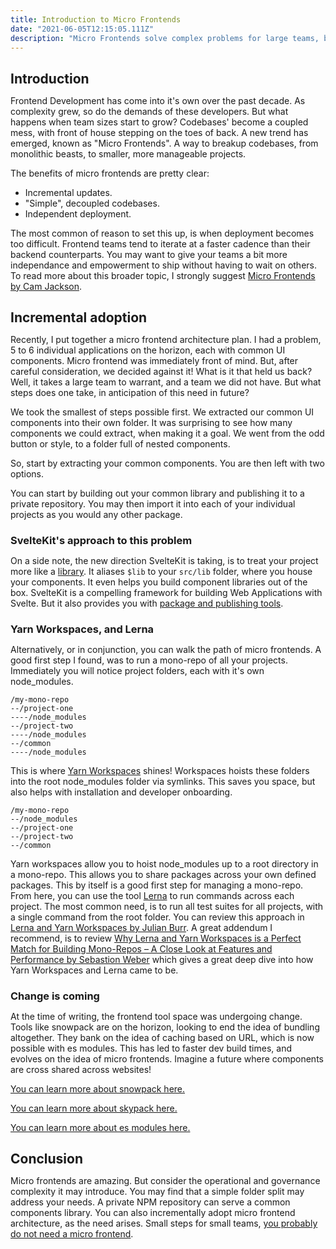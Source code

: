 ```yaml
---
title: Introduction to Micro Frontends
date: "2021-06-05T12:15:05.111Z"
description: "Micro Frontends solve complex problems for large teams, but can we adopt some of it for small teams?"
---
```


<h2 style="margin-bottom:0.5rem;">Introduction</h2>

Frontend Development has come into it's own over the past decade. As complexity grew, so do the demands of these developers. But what happens when team sizes start to grow? Codebases' become a coupled mess, with front of house stepping on the toes of back. A new trend has emerged, known as "Micro Frontends". A way to breakup codebases, from monolithic beasts, to smaller, more manageable projects.

The benefits of micro frontends are pretty clear:

- Incremental updates.
- "Simple", decoupled codebases.
- Independent deployment.

The most common of reason to set this up, is when deployment becomes too difficult. Frontend teams tend to iterate at a faster cadence than their backend counterparts. You may want to give your teams a bit more independance and empowerment to ship without having to wait on others. To read more about this broader topic, I strongly suggest [Micro Frontends by Cam Jackson](https://martinfowler.com/articles/micro-frontends.html).

<h2 style="margin-bottom:0.5rem;">Incremental adoption</h2>

Recently, I put together a micro frontend architecture plan. I had a problem, 5 to 6 individual applications on the horizon, each with common UI components. Micro frontend was immediately front of mind. But, after careful consideration, we decided against it! What is it that held us back? Well, it takes a large team to warrant, and a team we did not have. But what steps does one take, in anticipation of this need in future?

We took the smallest of steps possible first. We extracted our common UI components into their own folder. It was surprising to see how many components we could extract, when making it a goal. We went from the odd button or style, to a folder full of nested components.

So, start by extracting your common components. You are then left with two options. 

You can start by building out your common library and publishing it to a private repository. You may then import it into each of your individual projects as you would any other package.

<h3 style="margin-bottom:0.5rem;">SvelteKit's approach to this problem</h3>

On a side note, the new direction SvelteKit is taking, is to treat your project more like a [library](https://kit.svelte.dev/docs#modules-$lib). It aliases `$lib` to your `src/lib` folder, where you house your components. It even helps you build component libraries out of the box. SvelteKit is a compelling framework for building Web Applications with Svelte. But it also provides you with [package and publishing tools](https://kit.svelte.dev/docs#packaging-publishing).

<h3 style="margin-bottom:0.5rem;">Yarn Workspaces, and Lerna</h3>

Alternatively, or in conjunction, you can walk the path of micro frontends. A good first step I found, was to run a mono-repo of all your projects. Immediately you will notice project folders, each with it's own node_modules. 

```
/my-mono-repo
--/project-one
----/node_modules
--/project-two
----/node_modules
--/common
----/node_modules
```

This is where [Yarn Workspaces](https://classic.yarnpkg.com/en/docs/workspaces/) shines! Workspaces hoists these folders into the root node_modules folder via symlinks. This saves you space, but also helps with installation and developer onboarding. 

```
/my-mono-repo
--/node_modules
--/project-one
--/project-two
--/common
```

Yarn workspaces allow you to hoist node_modules up to a root directory in a mono-repo. This allows you to share packages across your own defined packages. This by itself is a good first step for managing a mono-repo. From here, you can use the tool [Lerna](https://github.com/lerna/lerna) to run commands across each project. The most common need, is to run all test suites for all projects, with a single command from the root folder. You can review this approach in [Lerna and Yarn Workspaces by Julian Burr](https://www.julianburr.de/til/lerna-and-yarn-workspaces/). A great addendum I recommend, is to review [Why Lerna and Yarn Workspaces is a Perfect Match for Building Mono-Repos – A Close Look at Features and Performance by Sebastion Weber](https://doppelmutzi.github.io/monorepo-lerna-yarn-workspaces/) which gives a great deep dive into how Yarn Workspaces and Lerna came to be.


<h3 style="margin-bottom:0.5rem;">Change is coming</h3>

At the time of writing, the frontend tool space was undergoing change. Tools like snowpack are on the horizon, looking to end the idea of bundling altogether. They bank on the idea of caching based on URL, which is now possible with es modules. This has led to faster dev build times, and evolves on the idea of micro frontends. Imagine a future where components are cross shared across websites!

[You can learn more about snowpack here.](https://www.snowpack.dev/tutorials/svelte/)

[You can learn more about skypack here.](https://docs.skypack.dev/)

[You can learn more about es modules here.](https://hacks.mozilla.org/2018/03/es-modules-a-cartoon-deep-dive/)

<h2 style="margin-bottom:0.5rem;">Conclusion</h2>

Micro frontends are amazing. But consider the operational and governance complexity it may introduce. You may find that a simple folder split may address your needs. A private NPM repository can serve a common components library. You can also incrementally adopt micro frontend architecture, as the need arises. Small steps for small teams, [you probably do not need a micro frontend](https://blog.scottlogic.com/2021/02/17/probably-dont-need-microfrontends.html).





